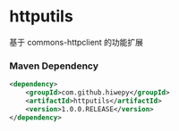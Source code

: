 # httputils
基于 commons-httpclient 的功能扩展

### Maven Dependency

``` xml
<dependency>
	<groupId>com.github.hiwepy</groupId>
	<artifactId>httputils</artifactId>
	<version>1.0.0.RELEASE</version>
</dependency>
```

